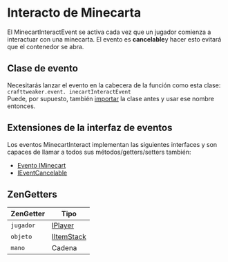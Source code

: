 # Interacto de Minecarta

El MinecartInteractEvent se activa cada vez que un jugador comienza a interactuar con una minecarta. El evento es **cancelable**y hacer esto evitará que el contenedor se abra.

## Clase de evento
Necesitarás lanzar el evento en la cabecera de la función como esta clase:  
`crafttweaker.event. inecartInteractEvent`  
Puede, por supuesto, también [importar](/AdvancedFunctions/Import/) la clase antes y usar ese nombre entonces.

## Extensiones de la interfaz de eventos
Los eventos MinecartInteract implementan las siguientes interfaces y son capaces de llamar a todos sus métodos/getters/setters también:

- [Evento IMinecart](/Vanilla/Events/Events/IMinecartEvent/)
- [IEventCancelable](/Vanilla/Events/Events/IEventCancelable/)


## ZenGetters

| ZenGetter | Tipo                                     |
| --------- | ---------------------------------------- |
| `jugador` | [IPlayer](/Vanilla/Players/IPlayer/)     |
| `objeto`  | [IItemStack](/Vanilla/Items/IItemStack/) |
| `mano`    | Cadena                                   |
